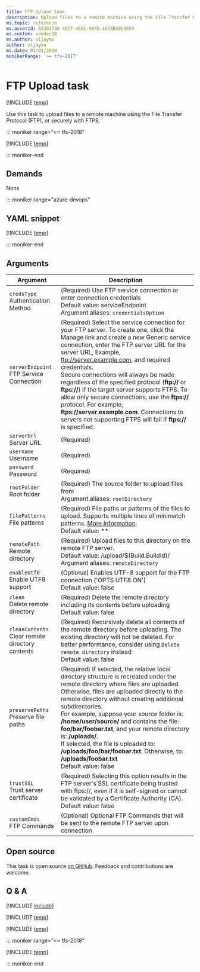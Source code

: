 ```yaml
---
title: FTP Upload task
description: Upload files to a remote machine using the File Transfer Protocol (FTP), or securely with FTPS on Azure Pipelines and Team Foundation Server (TFS)
ms.topic: reference
ms.assetid: 83301736-4DC7-4581-9AFD-4678BA0D3659
ms.custom: seodec18
ms.author: vijayma
author: vijayma
ms.date: 01/01/2020
monikerRange: '>= tfs-2017'
---
```


# FTP Upload task

[!INCLUDE [temp](../../includes/version-tfs-2017-rtm.md)]

Use this task to upload files to a remote machine using the File Transfer Protocol (FTP), or securely with FTPS.

::: moniker range="<= tfs-2018"

[!INCLUDE [temp](../../includes/concept-rename-note.md)]

::: moniker-end

## Demands

None

::: moniker range="azure-devops"

## YAML snippet

[!INCLUDE [temp](../includes/yaml/FtpUploadV2.md)]

::: moniker-end

## Arguments

| Argument                                             | Description                                                                                                                                                                                                                                                                                                                                                                                                                                                                                                                                                                                              |
| ---------------------------------------------------- | -------------------------------------------------------------------------------------------------------------------------------------------------------------------------------------------------------------------------------------------------------------------------------------------------------------------------------------------------------------------------------------------------------------------------------------------------------------------------------------------------------------------------------------------------------------------------------------------------------- |
| `credsType` <br/>Authentication Method               | (Required) Use FTP service connection or enter connection credentials <br/>Default value: serviceEndpoint <br/>Argument aliases: `credentialsOption`                                                                                                                                                                                                                                                                                                                                                                                                                                                     |
| `serverEndpoint` <br/>FTP Service Connection         | (Required) Select the service connection for your FTP server. To create one, click the Manage link and create a new Generic service connection, enter the FTP server URL for the server URL, Example, ftp://server.example.com, and required credentials. <br/>Secure connections will always be made regardless of the specified protocol (**ftp://** or **ftps://**) if the target server supports FTPS. To allow only secure connections, use the **ftps://** protocol. For example, **ftps://server.example.com**. Connections to servers not supporting FTPS will fail if **ftps://** is specified. |
| `serverUrl` <br/> Server URL                         | (Required)                                                                                                                                                                                                                                                                                                                                                                                                                                                                                                                                                                                               |
| `username` <br/> Username                            | (Required)                                                                                                                                                                                                                                                                                                                                                                                                                                                                                                                                                                                               |
| `password` <br/> Password                            | (Required)                                                                                                                                                                                                                                                                                                                                                                                                                                                                                                                                                                                               |
| `rootFolder` <br/> Root folder                       | (Required) The source folder to upload files from <br/>Argument aliases: `rootDirectory`                                                                                                                                                                                                                                                                                                                                                                                                                                                                                                                 |
| `filePatterns` <br/> File patterns                   | (Required) File paths or patterns of the files to upload. Supports multiple lines of minimatch patterns. [More Information](https://go.microsoft.com/fwlink/?LinkId=800269).<br/>Default value: \*\*                                                                                                                                                                                                                                                                                                                                                                                                     |
| `remotePath` <br/> Remote directory                  | (Required) Upload files to this directory on the remote FTP server. <br/>Default value: /upload/\$(Build.BuildId)/ <br/>Argument aliases: `remoteDirectory`                                                                                                                                                                                                                                                                                                                                                                                                                                              |
| `enableUtf8` <br/> Enable UTF8 support               | (Optional) Enables UTF-8 support for the FTP connection ('OPTS UTF8 ON') <br/>Default value: false                                                                                                                                                                                                                                                                                                                                                                                                                                                                                                       |
| `clean` <br/> Delete remote directory                | (Required) Delete the remote directory including its contents before uploading <br/>Default value: false                                                                                                                                                                                                                                                                                                                                                                                                                                                                                                 |
| `cleanContents` <br/>Clear remote directory contents | (Required) Recursively delete all contents of the remote directory before uploading. The existing directory will not be deleted. For better performance, consider using `Delete remote directory` instead <br/>Default value: false                                                                                                                                                                                                                                                                                                                                                                      |
| `preservePaths` <br/> Preserve file paths            | (Required) If selected, the relative local directory structure is recreated under the remote directory where files are uploaded. Otherwise, files are uploaded directly to the remote directory without creating additional subdirectories. <br/>For example, suppose your source folder is: **/home/user/source/** and contains the file: **foo/bar/foobar.txt**, and your remote directory is: **/uploads/**. <br/>If selected, the file is uploaded to: **/uploads/foo/bar/foobar.txt**. Otherwise, to: **/uploads/foobar.txt** <br/>Default value: false                                             |
| `trustSSL` <br/> Trust server certificate            | (Required) Selecting this option results in the FTP server's SSL certificate being trusted with ftps://, even if it is self-signed or cannot be validated by a Certificate Authority (CA). <br/>Default value: false                                                                                                                                                                                                                                                                                                                                                                                     |
| `customCmds` <br/>FTP Commands                       | (Optional) Optional FTP Commands that will be sent to the remote FTP server upon connection                                                                                                                                                                                                                                                                                                                                                                                                                                                                                                              |

## Open source

This task is open source [on GitHub](https://github.com/Microsoft/azure-pipelines-tasks). Feedback and contributions are welcome.

## Q & A

<!-- BEGINSECTION class="md-qanda" -->

[!INCLUDE [include](../includes/qa-minimatch.md)]

[!INCLUDE [temp](../includes/build-step-common-qa.md)]

[!INCLUDE [temp](../../includes/qa-agents.md)]

::: moniker range="<= tfs-2018"

[!INCLUDE [temp](../../includes/qa-versions.md)]

::: moniker-end

<!-- ENDSECTION -->
